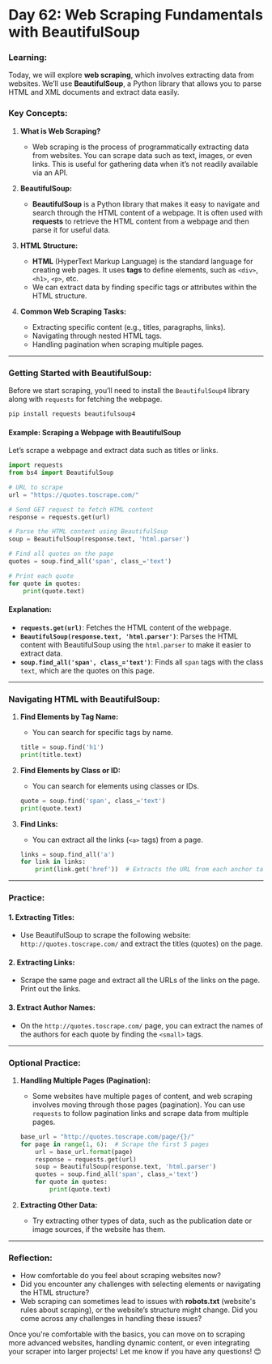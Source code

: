 # **Day 62: Web Scraping Fundamentals with BeautifulSoup**

### **Learning:**

Today, we will explore **web scraping**, which involves extracting data from websites. We’ll use **BeautifulSoup**, a Python library that allows you to parse HTML and XML documents and extract data easily.

### **Key Concepts:**

1. **What is Web Scraping?**
   - Web scraping is the process of programmatically extracting data from websites. You can scrape data such as text, images, or even links. This is useful for gathering data when it’s not readily available via an API.
   
2. **BeautifulSoup:**
   - **BeautifulSoup** is a Python library that makes it easy to navigate and search through the HTML content of a webpage. It is often used with **requests** to retrieve the HTML content from a webpage and then parse it for useful data.
   
3. **HTML Structure:**
   - **HTML** (HyperText Markup Language) is the standard language for creating web pages. It uses **tags** to define elements, such as `<div>`, `<h1>`, `<p>`, etc.
   - We can extract data by finding specific tags or attributes within the HTML structure.

4. **Common Web Scraping Tasks:**
   - Extracting specific content (e.g., titles, paragraphs, links).
   - Navigating through nested HTML tags.
   - Handling pagination when scraping multiple pages.

---

### **Getting Started with BeautifulSoup:**

Before we start scraping, you’ll need to install the `BeautifulSoup4` library along with `requests` for fetching the webpage.

```bash
pip install requests beautifulsoup4
```

#### **Example: Scraping a Webpage with BeautifulSoup**

Let’s scrape a webpage and extract data such as titles or links.

```python
import requests
from bs4 import BeautifulSoup

# URL to scrape
url = "https://quotes.toscrape.com/"

# Send GET request to fetch HTML content
response = requests.get(url)

# Parse the HTML content using BeautifulSoup
soup = BeautifulSoup(response.text, 'html.parser')

# Find all quotes on the page
quotes = soup.find_all('span', class_='text')

# Print each quote
for quote in quotes:
    print(quote.text)
```

#### **Explanation:**
- **`requests.get(url)`**: Fetches the HTML content of the webpage.
- **`BeautifulSoup(response.text, 'html.parser')`**: Parses the HTML content with BeautifulSoup using the `html.parser` to make it easier to extract data.
- **`soup.find_all('span', class_='text')`**: Finds all `span` tags with the class `text`, which are the quotes on this page.

---

### **Navigating HTML with BeautifulSoup:**

1. **Find Elements by Tag Name:**
   - You can search for specific tags by name.
   ```python
   title = soup.find('h1')
   print(title.text)
   ```

2. **Find Elements by Class or ID:**
   - You can search for elements using classes or IDs.
   ```python
   quote = soup.find('span', class_='text')
   print(quote.text)
   ```

3. **Find Links:**
   - You can extract all the links (`<a>` tags) from a page.
   ```python
   links = soup.find_all('a')
   for link in links:
       print(link.get('href'))  # Extracts the URL from each anchor tag
   ```

---

### **Practice:**

#### 1. **Extracting Titles:**
   - Use BeautifulSoup to scrape the following website: `http://quotes.toscrape.com/` and extract the titles (quotes) on the page.

#### 2. **Extracting Links:**
   - Scrape the same page and extract all the URLs of the links on the page. Print out the links.

#### 3. **Extract Author Names:**
   - On the `http://quotes.toscrape.com/` page, you can extract the names of the authors for each quote by finding the `<small>` tags.

---

### **Optional Practice:**

1. **Handling Multiple Pages (Pagination):**
   - Some websites have multiple pages of content, and web scraping involves moving through those pages (pagination). You can use `requests` to follow pagination links and scrape data from multiple pages.
   ```python
   base_url = "http://quotes.toscrape.com/page/{}/"
   for page in range(1, 6):  # Scrape the first 5 pages
       url = base_url.format(page)
       response = requests.get(url)
       soup = BeautifulSoup(response.text, 'html.parser')
       quotes = soup.find_all('span', class_='text')
       for quote in quotes:
           print(quote.text)
   ```

2. **Extracting Other Data:**
   - Try extracting other types of data, such as the publication date or image sources, if the website has them.

---

### **Reflection:**

- How comfortable do you feel about scraping websites now?
- Did you encounter any challenges with selecting elements or navigating the HTML structure?
- Web scraping can sometimes lead to issues with **robots.txt** (website's rules about scraping), or the website’s structure might change. Did you come across any challenges in handling these issues?

Once you're comfortable with the basics, you can move on to scraping more advanced websites, handling dynamic content, or even integrating your scraper into larger projects! Let me know if you have any questions! 😊